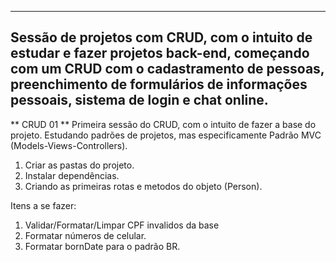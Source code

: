 ---------------------------------------------------------------------------------------------------------------
Sessão de projetos com CRUD, com o intuito de estudar e fazer projetos back-end, começando com um CRUD com o cadastramento de pessoas, preenchimento de formulários de informações pessoais, sistema de login e chat online.
---------------------------------------------------------------------------------------------------------------


** CRUD 01 **
Primeira sessão do CRUD, com o intuito de fazer a base do projeto. Estudando padrões de projetos, mas especificamente Padrão MVC (Models-Views-Controllers).

1. Criar as pastas do projeto.
2. Instalar dependências.
3. Criando as primeiras rotas e metodos do objeto (Person).

Itens a se fazer:
1. Validar/Formatar/Limpar CPF invalidos da base
2. Formatar números de celular.
3. Formatar bornDate para o padrão BR.
